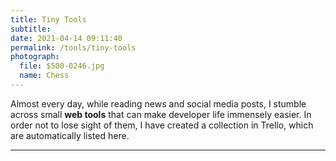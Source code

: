 ```yaml
---
title: Tiny Tools
subtitle: 
date: 2021-04-14 09:11:40
permalink: /tools/tiny-tools
photograph: 
  file: $500-0246.jpg
  name: Chess
---
```


Almost every day, while reading news and social media posts, I stumble across small **web tools** that can make developer life immensely easier. In order not to lose sight of them, I have created a collection in Trello, which are automatically listed here.

---
